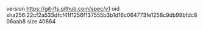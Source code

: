 version https://git-lfs.github.com/spec/v1
oid sha256:22cf2a533dfcf41f1256f137555b3b1d16c064773fe1258c9db99bfdc806aab8
size 40864

